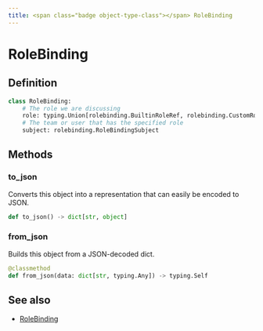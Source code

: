 ```yaml
---
title: <span class="badge object-type-class"></span> RoleBinding
---
```

# <span class="badge object-type-class"></span> RoleBinding

## Definition

```python
class RoleBinding:
    # The role we are discussing
    role: typing.Union[rolebinding.BuiltinRoleRef, rolebinding.CustomRoleRef]
    # The team or user that has the specified role
    subject: rolebinding.RoleBindingSubject
```
## Methods

### <span class="badge object-method"></span> to_json

Converts this object into a representation that can easily be encoded to JSON.

```python
def to_json() -> dict[str, object]
```

### <span class="badge object-method"></span> from_json

Builds this object from a JSON-decoded dict.

```python
@classmethod
def from_json(data: dict[str, typing.Any]) -> typing.Self
```

## See also

 * <span class="badge builder"></span> [RoleBinding](./builder-RoleBinding.md)
